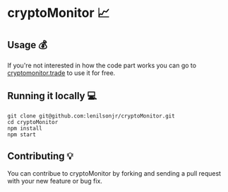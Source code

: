 # cryptoMonitor :chart_with_upwards_trend:

## Usage :moneybag:
If you're not interested in how the code part works you can go to [cryptomonitor.trade](https://cryptomonitor.trade) to use it for free.

## Running it locally :computer:
```
git clone git@github.com:lenilsonjr/cryptoMonitor.git
cd cryptoMonitor
npm install
npm start
```

## Contributing :bulb:
You can contribue to cryptoMonitor by forking and sending a pull request with your new feature or bug fix.